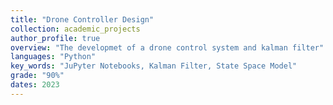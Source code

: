 ```yaml
---
title: "Drone Controller Design"
collection: academic_projects
author_profile: true
overview: "The developmet of a drone control system and kalman filter"
languages: "Python"
key_words: "JuPyter Notebooks, Kalman Filter, State Space Model"
grade: "90%"
dates: 2023
---
```

